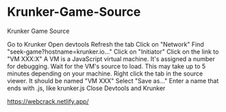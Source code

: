 # Krunker-Game-Source
Krunker Game Source

Go to Krunker
Open devtools
Refresh the tab
Click on "Network"
Find "seek-game?hostname=krunker.io..."
Click on "Initiator"
Click on the link to "VM XXX:X" A VM is a JavaScript virtual machine. It's assigned a number for debugging.
Wait for the VM's source to load. This may take up to 5 minutes depending on your machine.
Right click the tab in the source viewer. It should be named "VM XXX"
Select "Save as..."
Enter a name that ends with .js, like krunker.js
Close Devtools and Krunker

https://webcrack.netlify.app/

